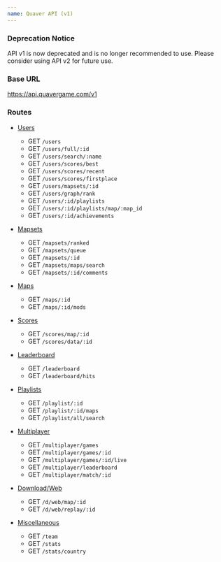 ```yaml
---
name: Quaver API (v1)
---
```


### Deprecation Notice

API v1 is now deprecated and is no longer recommended to use. Please consider using API v2 for future use.

### Base URL

<https://api.quavergame.com/v1>

### Routes

* [Users](/docs/api/users)
    * GET `/users`
    * GET `/users/full/:id`
    * GET `/users/search/:name`
    * GET `/users/scores/best`
    * GET `/users/scores/recent`
    * GET `/users/scores/firstplace`
    * GET `/users/mapsets/:id`
    * GET `/users/graph/rank`
    * GET `/users/:id/playlists`
    * GET `/users/:id/playlists/map/:map_id`
    * GET `/users/:id/achievements`

* [Mapsets](/docs/api/mapsets)
    * GET `/mapsets/ranked`
    * GET `/mapsets/queue`
    * GET `/mapsets/:id`
    * GET `/mapsets/maps/search`
    * GET `/mapsets/:id/comments`

* [Maps](/docs/api/maps)
    * GET `/maps/:id`
    * GET `/maps/:id/mods`

* [Scores](/docs/api/scores)
    * GET `/scores/map/:id`
    * GET `/scores/data/:id`

* [Leaderboard](/docs/api/leaderboard)
    * GET `/leaderboard`
    * GET `/leaderboard/hits`

* [Playlists](/docs/api/playlists)
    * GET `/playlist/:id`
    * GET `/playlist/:id/maps`
    * GET `/playlist/all/search`

* [Multiplayer](/docs/api/multiplayer)
    * GET `/multiplayer/games`
    * GET `/multiplayer/games/:id`
    * GET `/multiplayer/games/:id/live`
    * GET `/multiplayer/leaderboard`
    * GET `/multiplayer/match/:id`

* [Download/Web](/docs/api/web)
    * GET `/d/web/map/:id`
    * GET `/d/web/replay/:id`

* [Miscellaneous](/docs/api/miscellaneous)
    * GET `/team`
    * GET `/stats`
    * GET `/stats/country`
